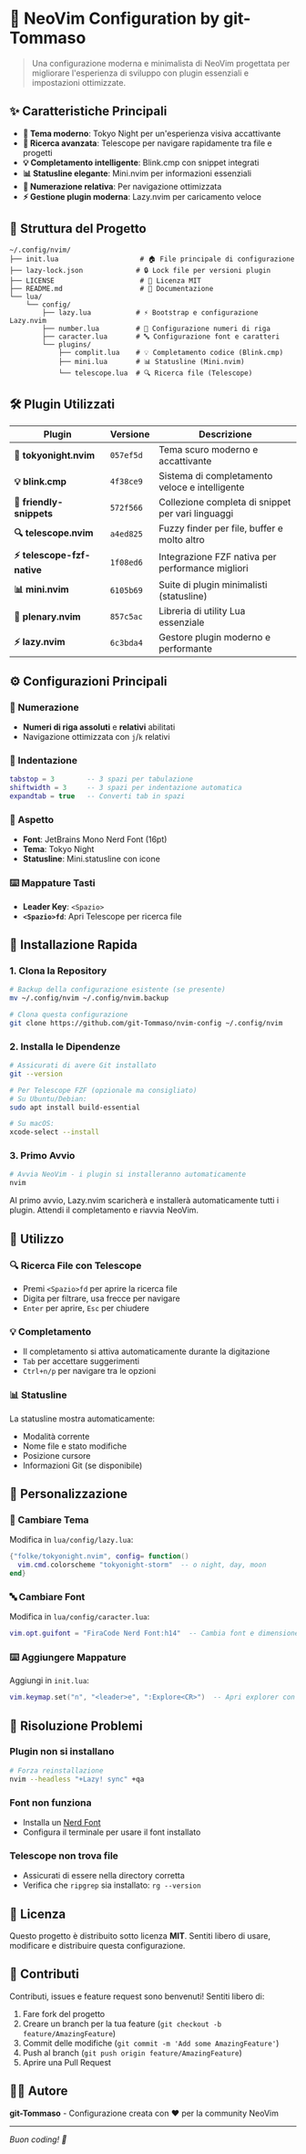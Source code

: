 # 🚀 NeoVim Configuration by git-Tommaso

> Una configurazione moderna e minimalista di NeoVim progettata per migliorare l'esperienza di sviluppo con plugin essenziali e impostazioni ottimizzate.

## ✨ Caratteristiche Principali

- **🎨 Tema moderno**: Tokyo Night per un'esperienza visiva accattivante
- **📁 Ricerca avanzata**: Telescope per navigare rapidamente tra file e progetti  
- **💡 Completamento intelligente**: Blink.cmp con snippet integrati
- **📊 Statusline elegante**: Mini.nvim per informazioni essenziali
- **🔢 Numerazione relativa**: Per navigazione ottimizzata
- **⚡ Gestione plugin moderna**: Lazy.nvim per caricamento veloce

## 📂 Struttura del Progetto

```
~/.config/nvim/
├── init.lua                    # 🏠 File principale di configurazione
├── lazy-lock.json             # 🔒 Lock file per versioni plugin
├── LICENSE                     # 📄 Licenza MIT
├── README.md                   # 📖 Documentazione
└── lua/
    └── config/
        ├── lazy.lua           # ⚡ Bootstrap e configurazione Lazy.nvim
        ├── number.lua         # 🔢 Configurazione numeri di riga
        ├── caracter.lua       # 🔤 Configurazione font e caratteri
        └── plugins/
            ├── complit.lua    # 💡 Completamento codice (Blink.cmp)
            ├── mini.lua       # 📊 Statusline (Mini.nvim)
            └── telescope.lua  # 🔍 Ricerca file (Telescope)
```

## 🛠️ Plugin Utilizzati

| Plugin | Versione | Descrizione |
|--------|----------|-------------|
| **🎨 tokyonight.nvim** | `057ef5d` | Tema scuro moderno e accattivante |
| **💡 blink.cmp** | `4f38ce9` | Sistema di completamento veloce e intelligente |
| **📝 friendly-snippets** | `572f566` | Collezione completa di snippet per vari linguaggi |
| **🔍 telescope.nvim** | `a4ed825` | Fuzzy finder per file, buffer e molto altro |
| **⚡ telescope-fzf-native** | `1f08ed6` | Integrazione FZF nativa per performance migliori |
| **📊 mini.nvim** | `6105b69` | Suite di plugin minimalisti (statusline) |
| **🔧 plenary.nvim** | `857c5ac` | Libreria di utility Lua essenziale |
| **⚡ lazy.nvim** | `6c3bda4` | Gestore plugin moderno e performante |

## ⚙️ Configurazioni Principali

### 🔢 Numerazione
- **Numeri di riga assoluti** e **relativi** abilitati
- Navigazione ottimizzata con `j`/`k` relativi

### 📝 Indentazione
```lua
tabstop = 3        -- 3 spazi per tabulazione
shiftwidth = 3     -- 3 spazi per indentazione automatica  
expandtab = true   -- Converti tab in spazi
```

### 🎨 Aspetto
- **Font**: JetBrains Mono Nerd Font (16pt)
- **Tema**: Tokyo Night
- **Statusline**: Mini.statusline con icone

### ⌨️ Mappature Tasti
- **Leader Key**: `<Spazio>`
- **`<Spazio>fd`**: Apri Telescope per ricerca file

## 🚀 Installazione Rapida

### 1. Clona la Repository
```bash
# Backup della configurazione esistente (se presente)
mv ~/.config/nvim ~/.config/nvim.backup

# Clona questa configurazione  
git clone https://github.com/git-Tommaso/nvim-config ~/.config/nvim
```

### 2. Installa le Dipendenze
```bash
# Assicurati di avere Git installato
git --version

# Per Telescope FZF (opzionale ma consigliato)
# Su Ubuntu/Debian:
sudo apt install build-essential

# Su macOS:
xcode-select --install
```

### 3. Primo Avvio
```bash
# Avvia NeoVim - i plugin si installeranno automaticamente
nvim
```

Al primo avvio, Lazy.nvim scaricherà e installerà automaticamente tutti i plugin. Attendi il completamento e riavvia NeoVim.

## 🎯 Utilizzo

### 🔍 Ricerca File con Telescope
- Premi `<Spazio>fd` per aprire la ricerca file
- Digita per filtrare, usa frecce per navigare
- `Enter` per aprire, `Esc` per chiudere

### 💡 Completamento
- Il completamento si attiva automaticamente durante la digitazione
- `Tab` per accettare suggerimenti
- `Ctrl+n/p` per navigare tra le opzioni

### 📊 Statusline
La statusline mostra automaticamente:
- Modalità corrente
- Nome file e stato modifiche
- Posizione cursore
- Informazioni Git (se disponibile)

## 🔧 Personalizzazione

### 🎨 Cambiare Tema
Modifica in `lua/config/lazy.lua`:
```lua
{"folke/tokyonight.nvim", config= function() 
  vim.cmd.colorscheme "tokyonight-storm"  -- o night, day, moon
end}
```

### 🔤 Cambiare Font  
Modifica in `lua/config/caracter.lua`:
```lua
vim.opt.guifont = "FiraCode Nerd Font:h14"  -- Cambia font e dimensione
```

### ⌨️ Aggiungere Mappature
Aggiungi in `init.lua`:
```lua
vim.keymap.set("n", "<leader>e", ":Explore<CR>")  -- Apri explorer con <Spazio>e
```

## 🐛 Risoluzione Problemi

### Plugin non si installano
```bash
# Forza reinstallazione
nvim --headless "+Lazy! sync" +qa
```

### Font non funziona
- Installa un [Nerd Font](https://www.nerdfonts.com/)
- Configura il terminale per usare il font installato

### Telescope non trova file
- Assicurati di essere nella directory corretta
- Verifica che `ripgrep` sia installato: `rg --version`

## 📄 Licenza

Questo progetto è distribuito sotto licenza **MIT**. Sentiti libero di usare, modificare e distribuire questa configurazione.

## 🤝 Contributi

Contributi, issues e feature request sono benvenuti! Sentiti libero di:

1. Fare fork del progetto
2. Creare un branch per la tua feature (`git checkout -b feature/AmazingFeature`)
3. Commit delle modifiche (`git commit -m 'Add some AmazingFeature'`)
4. Push al branch (`git push origin feature/AmazingFeature`)
5. Aprire una Pull Request

## 👨‍💻 Autore

**git-Tommaso** - Configurazione creata con ❤️ per la community NeoVim

---

*Buon coding! 🚀*